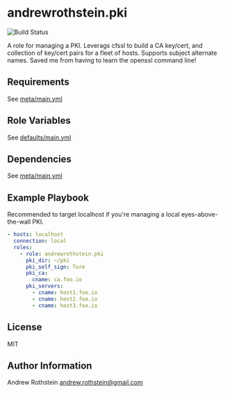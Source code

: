 andrewrothstein.pki
=========
![Build Status](https://github.com/andrewrothstein/ansible-pki/actions/workflows/build.yml/badge.svg)

A role for managing a PKI. Leverags cfssl to build a CA key/cert, and collection of key/cert
pairs for a fleet of hosts. Supports subject alternate names. Saved me from having to
learn the openssl command line!

Requirements
------------

See [meta/main.yml](meta/main.yml)

Role Variables
--------------

See [defaults/main.yml](defaults/main.yml)

Dependencies
------------

See [meta/main.yml](meta/main.yml)

Example Playbook
----------------

Recommended to target localhost if you're managing a local eyes-above-the-wall PKI.

```yml
- hosts: localhost
  connection: local
  roles:
    - role: andrewrothstein.pki
	  pki_dir: ~/pki
      pki_self_sign: Ture
	  pki_ca:
	    cname: ca.foo.io
	  pki_servers:
	    - cname: host1.foo.io
		- cname: host2.foo.io
		- cname: host3.foo.io
```

License
-------

MIT

Author Information
------------------

Andrew Rothstein <andrew.rothstein@gmail.com>
